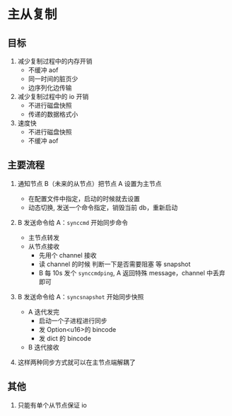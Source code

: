 # 主从复制

## 目标

1. 减少复制过程中的内存开销
   - 不缓冲 aof
   - 同一时间的脏页少
   - 边序列化边传输
1. 减少复制过程中的 io 开销
   - 不进行磁盘快照
   - 传递的数据格式小
1. 速度快
   - 不进行磁盘快照
   - 不缓冲 aof

## 主要流程

1. 通知节点 B（未来的从节点）把节点 A 设置为主节点

   - 在配置文件中指定，启动的时候就去设置
   - 动态切换, 发送一个命令指定，销毁当前 db，重新启动

1. B 发送命令给 A：`synccmd` 开始同步命令

   - 主节点转发
   - 从节点接收
     - 先用个 channel 接收
     - 读 channel 的时候 判断一下是否需要阻塞 等 snapshot
     - B 每 10s 发个 `synccmdping`, A 返回特殊 message，channel 中丢弃即可

1. B 发送命令给 A：`syncsnapshot` 开始同步快照

   - A 迭代发完
     - 启动一个子进程进行同步
     - 发 Option\<u16>的 bincode
     - 发 dict 的 bincode
   - B 迭代接收

1. 这样两种同步方式就可以在主节点端解耦了

## 其他

1. 只能有单个从节点保证 io
